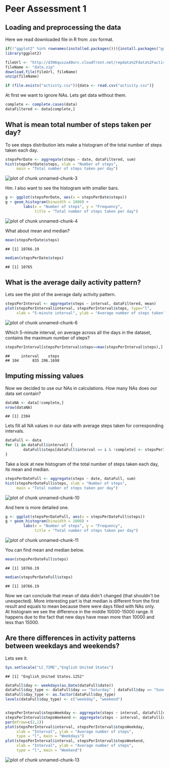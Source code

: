 Peer Assessment 1
=============================

Loading and preprocessing the data
--------------------------------

Here we read downloaded file in R from .csv format.

```r
if(!"ggplot2" %in% rownames(installed.packages())){install.packages("ggplot2")}
library(ggplot2)

fileUrl <- "http://d396qusza40orc.cloudfront.net/repdata%2Fdata%2Factivity.zip"
fileName <- "data.zip"
download.file(fileUrl, fileName)
unzip(fileName)

if (file.exists("activity.csv")){data <- read.csv("activity.csv")}
```


At first we want to ignore NAs. Lets get data without them.

```r
complete <- complete.cases(data)
dataFiltered <- data[complete,]
```

What is mean total number of steps taken per day?
-----------------------------------------

To see steps distribution lets make a histogram of the total number of steps taken each day.

```r
stepsPerDate <- aggregate(steps ~ date, dataFiltered, sum)
hist(stepsPerDate$steps, xlab = "Number of steps", 
     main = "Total number of steps taken per day")
```

![plot of chunk unnamed-chunk-3](figure/unnamed-chunk-3-1.png) 

Hm. I also want to see the histogram with smaller bars.


```r
g <- ggplot(stepsPerDate, aes(x = stepsPerDate$steps))
g + geom_histogram(binwidth = 1000) + 
        labs(x = "Number of steps", y = "Frequency", 
             title = "Total number of steps taken per day")
```

![plot of chunk unnamed-chunk-4](figure/unnamed-chunk-4-1.png) 

What about mean and median?

```r
mean(stepsPerDate$steps)
```

```
## [1] 10766.19
```

```r
median(stepsPerDate$steps)
```

```
## [1] 10765
```

What is the average daily activity pattern?
--------------------------------------------

Lets see the plot of the average daily activity pattern.

```r
stepsPerInterval <- aggregate(steps ~ interval, dataFiltered, mean)
plot(stepsPerInterval$interval, stepsPerInterval$steps, type="l", 
     xlab = "5-minute interval", ylab = "Average number of steps taken")
```

![plot of chunk unnamed-chunk-6](figure/unnamed-chunk-6-1.png) 

Which 5-minute interval, on average across all the days in the dataset, contains the maximum number of steps?

```r
stepsPerInterval[stepsPerInterval$steps==max(stepsPerInterval$steps),]
```

```
##     interval    steps
## 104      835 206.1698
```

Imputing missing values
---------------------------------

Now we decided to use our NAs in calculations. How many NAs does our data set contain?

```r
dataNA <- data[!complete,]
nrow(dataNA)
```

```
## [1] 2304
```

Lets fill all NA values in our data with average steps taken for corresponding intervals.

```r
dataFull <- data
for (i in dataFull$interval) {
        dataFull$steps[dataFull$interval == i & !complete] <- stepsPerInterval[stepsPerInterval$interval == i, "steps"]
}
```

Take a look at new histogram of the total number of steps taken each day, its mean and median. 

```r
stepsPerDateFull <- aggregate(steps ~ date, dataFull, sum)
hist(stepsPerDateFull$steps, xlab = "Number of steps", 
     main = "Total number of steps taken per day")
```

![plot of chunk unnamed-chunk-10](figure/unnamed-chunk-10-1.png) 

And here is more detailed one.

```r
g <- ggplot(stepsPerDateFull, aes(x = stepsPerDateFull$steps))
g + geom_histogram(binwidth = 1000) + 
        labs(x = "Number of steps", y = "Frequency", 
             title = "Total number of steps taken per day")
```

![plot of chunk unnamed-chunk-11](figure/unnamed-chunk-11-1.png) 

You can find mean and median below.

```r
mean(stepsPerDateFull$steps)
```

```
## [1] 10766.19
```

```r
median(stepsPerDateFull$steps)
```

```
## [1] 10766.19
```

Now we can conclude that mean of data didn't changed (that shouldn't be unexpected). More interesting part is that median is different from the first result and equals to mean because there were days filled with NAs only.   
At histogram we see the difference in the middle 10000-15000 range. It happens due to the fact that new days have mean more than 10000 and less than 15000.  

Are there differences in activity patterns between weekdays and weekends?
-----------------------------------------------------

Lets see it.

```r
Sys.setlocale("LC_TIME","English United States")
```

```
## [1] "English_United States.1252"
```

```r
dataFull$day <- weekdays(as.Date(dataFull$date))
dataFull$day_type <- dataFull$day == "Saturday" | dataFull$day == "Sunday"
dataFull$day_type <- as.factor(dataFull$day_type)
levels(dataFull$day_type) <- c("weekday", "weekend")


stepsPerInterval$stepsWeekday <- aggregate(steps ~ interval, dataFull[dataFull$day_type == "weekday",], mean)[,2]
stepsPerInterval$stepsWeekend <- aggregate(steps ~ interval, dataFull[dataFull$day_type == "weekend",], mean)[,2]
par(mfrow=c(2,1))
plot(stepsPerInterval$interval, stepsPerInterval$stepsWeekday, 
     xlab = "Interval", ylab = "Average number of steps",
     type = "l", main = "Weekdays")
plot(stepsPerInterval$interval, stepsPerInterval$stepsWeekend, 
     xlab = "Interval", ylab = "Average number of steps",
     type = "l", main = "Weekend")
```

![plot of chunk unnamed-chunk-13](figure/unnamed-chunk-13-1.png) 
